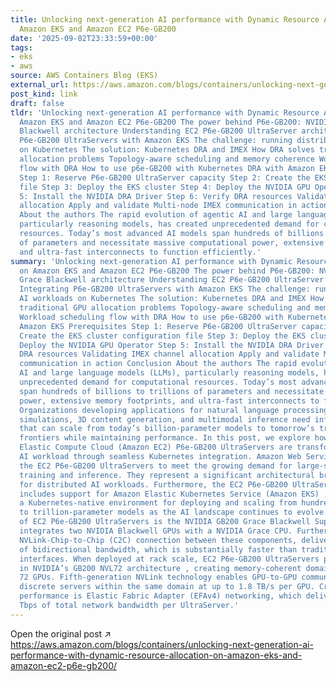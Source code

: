 ```yaml
---
title: Unlocking next-generation AI performance with Dynamic Resource Allocation on
  Amazon EKS and Amazon EC2 P6e-GB200
date: '2025-09-02T23:33:59+00:00'
tags:
- eks
- aws
source: AWS Containers Blog (EKS)
external_url: https://aws.amazon.com/blogs/containers/unlocking-next-generation-ai-performance-with-dynamic-resource-allocation-on-amazon-eks-and-amazon-ec2-p6e-gb200/
post_kind: link
draft: false
tldr: 'Unlocking next-generation AI performance with Dynamic Resource Allocation on
  Amazon EKS and Amazon EC2 P6e-GB200 The power behind P6e-GB200: NVIDIA GB200 Grace
  Blackwell architecture Understanding EC2 P6e-GB200 UltraServer architecture Integrating
  P6e-GB200 UltraServers with Amazon EKS The challenge: running distributed AI workloads
  on Kubernetes The solution: Kubernetes DRA and IMEX How DRA solves traditional GPU
  allocation problems Topology-aware scheduling and memory coherence Workload scheduling
  flow with DRA How to use p6e-GB200 with Kubernetes DRA with Amazon EKS Prerequisites
  Step 1: Reserve P6e-GB200 UltraServer capacity Step 2: Create the EKS cluster configuration
  file Step 3: Deploy the EKS cluster Step 4: Deploy the NVIDIA GPU Operator Step
  5: Install the NVIDIA DRA Driver Step 6: Verify DRA resources Validating IMEX channel
  allocation Apply and validate Multi-node IMEX communication in action Conclusion
  About the authors The rapid evolution of agentic AI and large language models (LLMs),
  particularly reasoning models, has created unprecedented demand for computational
  resources. Today’s most advanced AI models span hundreds of billions to trillions
  of parameters and necessitate massive computational power, extensive memory footprints,
  and ultra-fast interconnects to function efficiently.'
summary: 'Unlocking next-generation AI performance with Dynamic Resource Allocation
  on Amazon EKS and Amazon EC2 P6e-GB200 The power behind P6e-GB200: NVIDIA GB200
  Grace Blackwell architecture Understanding EC2 P6e-GB200 UltraServer architecture
  Integrating P6e-GB200 UltraServers with Amazon EKS The challenge: running distributed
  AI workloads on Kubernetes The solution: Kubernetes DRA and IMEX How DRA solves
  traditional GPU allocation problems Topology-aware scheduling and memory coherence
  Workload scheduling flow with DRA How to use p6e-GB200 with Kubernetes DRA with
  Amazon EKS Prerequisites Step 1: Reserve P6e-GB200 UltraServer capacity Step 2:
  Create the EKS cluster configuration file Step 3: Deploy the EKS cluster Step 4:
  Deploy the NVIDIA GPU Operator Step 5: Install the NVIDIA DRA Driver Step 6: Verify
  DRA resources Validating IMEX channel allocation Apply and validate Multi-node IMEX
  communication in action Conclusion About the authors The rapid evolution of agentic
  AI and large language models (LLMs), particularly reasoning models, has created
  unprecedented demand for computational resources. Today’s most advanced AI models
  span hundreds of billions to trillions of parameters and necessitate massive computational
  power, extensive memory footprints, and ultra-fast interconnects to function efficiently.
  Organizations developing applications for natural language processing, scientific
  simulations, 3D content generation, and multimodal inference need infrastructure
  that can scale from today’s billion-parameter models to tomorrow’s trillion-parameter
  frontiers while maintaining performance. In this post, we explore how the new Amazon
  Elastic Compute Cloud (Amazon EC2) P6e-GB200 UltraServers are transforming distributed
  AI workload through seamless Kubernetes integration. Amazon Web Services (AWS) introduced
  the EC2 P6e-GB200 UltraServers to meet the growing demand for large-scale AI model
  training and inference. They represent a significant architectural breakthrough
  for distributed AI workloads. Furthermore, the EC2 P6e-GB200 UltraServer launch
  includes support for Amazon Elastic Kubernetes Service (Amazon EKS) , providing
  a Kubernetes-native environment for deploying and scaling from hundreds-of-billions
  to trillion-parameter models as the AI landscape continues to evolve. At the heart
  of EC2 P6e-GB200 UltraServers is the NVIDIA GB200 Grace Blackwell Superchip , which
  integrates two NVIDIA Blackwell GPUs with a NVIDIA Grace CPU. Furthermore, it provides
  NVLink-Chip-to-Chip (C2C) connection between these components, delivering 900 GB/s
  of bidirectional bandwidth, which is substantially faster than traditional PCIe
  interfaces. When deployed at rack scale, EC2 P6e-GB200 UltraServers participate
  in NVIDIA’s GB200 NVL72 architecture , creating memory-coherent domains of up to
  72 GPUs. Fifth-generation NVLink technology enables GPU-to-GPU communication across
  discrete servers within the same domain at up to 1.8 TB/s per GPU. Critical to this
  performance is Elastic Fabric Adapter (EFAv4) networking, which delivers up to 28.8
  Tbps of total network bandwidth per UltraServer.'
---
```

Open the original post ↗ https://aws.amazon.com/blogs/containers/unlocking-next-generation-ai-performance-with-dynamic-resource-allocation-on-amazon-eks-and-amazon-ec2-p6e-gb200/
